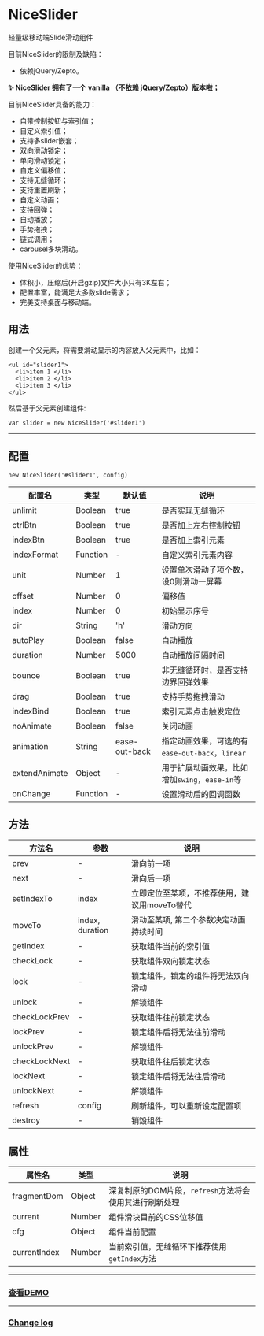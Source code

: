 # NiceSlider
轻量级移动端Slide滑动组件

目前NiceSlider的限制及缺陷：

- 依赖jQuery/Zepto。

**✨ NiceSlider 拥有了一个 vanilla （不依赖 jQuery/Zepto）版本啦；**

目前NiceSlider具备的能力：

- 自带控制按钮与索引值；
- 自定义索引值；
- 支持多slider嵌套；
- 双向滑动锁定；
- 单向滑动锁定；
- 自定义偏移值；
- 支持无缝循环；
- 支持重置刷新；
- 自定义动画；
- 支持回弹；
- 自动播放；
- 手势拖拽；
- 链式调用；
- carousel多块滑动。

使用NiceSlider的优势：

- 体积小，压缩后(开启gzip)文件大小只有3K左右；
- 配置丰富，能满足大多数slide需求；
- 完美支持桌面与移动端。

## 用法

创建一个父元素，将需要滑动显示的内容放入父元素中，比如：

```
<ul id="slider1">
  <li>item 1 </li>
  <li>item 2 </li>
  <li>item 3 </li>
</ul>
```

然后基于父元素创建组件:

```
var slider = new NiceSlider('#slider1')
```

-------------------------------------

## 配置

`new NiceSlider('#slider1', config)`

配置名 | 类型 | 默认值 | 说明
---- | ---- | ---- | ----
unlimit | Boolean | true | 是否实现无缝循环
ctrlBtn | Boolean | true | 是否加上左右控制按钮
indexBtn | Boolean | true | 是否加上索引元素
indexFormat | Function | - | 自定义索引元素内容
unit | Number | 1 | 设置单次滑动子项个数，设0则滑动一屏幕
offset | Number | 0 | 偏移值
index | Number | 0 | 初始显示序号
dir | String | 'h' | 滑动方向
autoPlay | Boolean | false | 自动播放
duration | Number | 5000 | 自动播放间隔时间
bounce | Boolean | true | 非无缝循环时，是否支持边界回弹效果
drag | Boolean | true | 支持手势拖拽滑动
indexBind | Boolean | true | 索引元素点击触发定位
noAnimate | Boolean | false | 关闭动画
animation | String | ease-out-back | 指定动画效果，可选的有`ease-out-back`，`linear`
extendAnimate | Object | - | 用于扩展动画效果，比如增加`swing`，`ease-in`等
onChange | Function | - | 设置滑动后的回调函数

## 方法

方法名 | 参数 | 说明
---- | ---- | ----
prev | - | 滑向前一项
next | - | 滑向后一项
setIndexTo | index | 立即定位至某项，不推荐使用，建议用moveTo替代
moveTo | index, duration | 滑动至某项, 第二个参数决定动画持续时间
getIndex | - | 获取组件当前的索引值
checkLock | - | 获取组件双向锁定状态
lock | - | 锁定组件，锁定的组件将无法双向滑动
unlock | - | 解锁组件
checkLockPrev | - | 获取组件往前锁定状态
lockPrev | - | 锁定组件后将无法往前滑动
unlockPrev | - | 解锁组件
checkLockNext | - | 获取组件往后锁定状态
lockNext | - | 锁定组件后将无法往后滑动
unlockNext | - | 解锁组件
refresh | config | 刷新组件，可以重新设定配置项
destroy | - | 销毁组件

## 属性

属性名 | 类型 | 说明
---- | ---- | ----
fragmentDom | Object | 深复制原的DOM片段，`refresh`方法将会使用其进行刷新处理
current | Number | 组件滑块目前的CSS位移值
cfg | Object | 组件当前配置
currentIndex | Number | 当前索引值，无缝循环下推荐使用`getIndex`方法

---------------

### [查看DEMO](http://ajccom.github.io/niceslider/)

---------------

### [Change log](https://github.com/ajccom/niceslider/blob/master/release/changelog.md)



